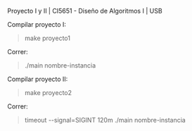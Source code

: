 Proyecto I y II | CI5651 - Diseño de Algoritmos I | USB <br />

Compilar proyecto I: <br />
> make proyecto1 <br />

Correr: <br />
> ./main nombre-instancia<br />

Compilar proyecto II: <br />
> make proyecto2 <br />

Correr: <br />
> timeout --signal=SIGINT 120m ./main nombre-instancia<br />
